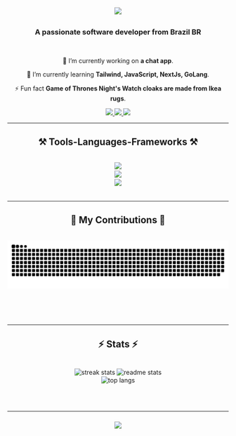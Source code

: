 <h1 align="center">
    <img src="https://readme-typing-svg.herokuapp.com/?font=Righteous&size=35&center=true&vCenter=true&width=500&height=70&duration=4000&lines=Hi+There!+👋;+I'm+Sérgio+Felipe!;" />
</h1>

<h3 align="center">A passionate software developer from Brazil BR</h3>

<br/>

<div align="center">
 
 🔭 I’m currently working on **a chat app**.
 
 🌱 I’m currently learning **Tailwind, JavaScript, NextJs, GoLang**.

 ⚡ Fun fact **Game of Thrones Night's Watch cloaks are made from Ikea rugs**.
 
</div>

<div align="center"> 
  <a href="https://www.linkedin.com/in/sergiofelipetec/">
    <img src="https://img.shields.io/badge/Gmail-333333?style=for-the-badge&logo=gmail&logoColor=red" />
  </a>
  <a href="https://www.linkedin.com/in/sergiofelipetec/" target="_blank">
    <img src="https://img.shields.io/badge/LinkedIn-0077B5?style=for-the-badge&logo=linkedin&logoColor=white" target="_blank" />
  </a>
  <a href="[https://github.com/anonimoDoGithub/anonimoDoGithub](https://www.linkedin.com/in/sergiofelipetec/)" target="_blank">
     <img src="https://img.shields.io/badge/Portfolio-FF5722?style=for-the-badge&logo=todoist&logoColor=white" target="_blank" /> <!-- sqlite, safari, google-chrome are other good icon options -->
  </a>
</div>

<hr/>

<h2 align="center">⚒️ Tools-Languages-Frameworks ⚒️</h2>
<br/>
<div align="center">
    <img src="https://skillicons.dev/icons?i=figma,vscode,github,git,vercel" /><br>
    <img src="https://skillicons.dev/icons?i=html,css,javascript,go" /><br>
    <img src="https://skillicons.dev/icons?i=sass,tailwind,typescript,next,nodejs" /><br>
</div>

<br/>
<hr/>

<div align="center">
  <h2>🐍 My Contributions 🐍</h2>
  <br>
  <img alt="snake eating my contributions" src="https://raw.githubusercontent.com/anonimoDoGithub/anonimoDoGithub/output/github-contribution-grid-snake.svg" />
  
  <br/><br/><br/>
</div>

<hr/>

<h2 align="center">⚡ Stats ⚡</h2>
<br>
<div align=center>
  <img width=390 src="https://github-readme-streak-stats-anonimoDoGithub.vercel.app/?user=anonimoDoGithub&count_private=true&theme=react&border_radius=10" alt="streak stats"/>
  <img width=390 src="https://github-readme-stats-anonimoDoGithub.vercel.app/api?username=anonimoDoGithub&count_private=true&show_icons=true&theme=react&rank_icon=github&border_radius=10" alt="readme stats" />
  <br/>
  <img width=325 align="center" src="https://github-readme-stats-anonimoDoGithub.vercel.app/api/top-langs/?username=anonimoDoGithub&hide=HTML&langs_count=8&layout=compact&theme=react&border_radius=10&size_weight=0.5&count_weight=0.5&exclude_repo=github-readme-stats" alt="top langs" />
</div>

<br/><br/>
<hr/>

<h3 align="center">
    <img src="https://readme-typing-svg.herokuapp.com/?font=Righteous&size=25&center=true&vCenter=true&width=500&height=70&duration=4000&lines=Thanks+for+visiting!+✌️;+Shoot+me+a+message+on+Linkedin!;I'm+always+down+to+collab+:)">
</h3>

<br/>
